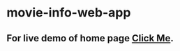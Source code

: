 # movie-info-web-app
## For live demo of home page [Click Me](https://ajaymourya4.github.io/movie-info-web-app).

